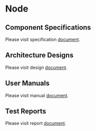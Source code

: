 # Node

## Component Specifications

Please visit specification [document](./specs/node.md).

## Architecture Designs

Please visit design [document](./designs/node.md).

## User Manuals

Please visit manual [document](./manuals/node.md).

## Test Reports

Please visit report [document](./reports/node.md).

